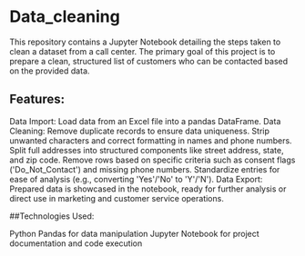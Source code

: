# Data_cleaning
This repository contains a Jupyter Notebook detailing the steps taken to clean a dataset from a call center. The primary goal of this project is to prepare a clean, structured list of customers who can be contacted based on the provided data.

## Features:

Data Import: Load data from an Excel file into a pandas DataFrame.
Data Cleaning:
Remove duplicate records to ensure data uniqueness.
Strip unwanted characters and correct formatting in names and phone numbers.
Split full addresses into structured components like street address, state, and zip code.
Remove rows based on specific criteria such as consent flags ('Do_Not_Contact') and missing phone numbers.
Standardize entries for ease of analysis (e.g., converting 'Yes'/'No' to 'Y'/'N').
Data Export: Prepared data is showcased in the notebook, ready for further analysis or direct use in marketing and customer service operations.

##Technologies Used:

Python
Pandas for data manipulation
Jupyter Notebook for project documentation and code execution
